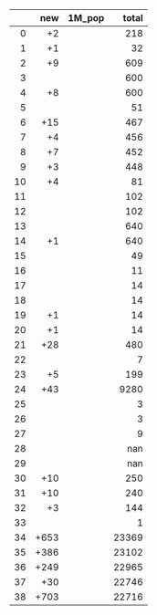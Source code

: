 |    |   new | 1M_pop   |   total |
|---:|------:|:---------|--------:|
|  0 |    +2 |          |     218 |
|  1 |    +1 |          |      32 |
|  2 |    +9 |          |     609 |
|  3 |       |          |     600 |
|  4 |    +8 |          |     600 |
|  5 |       |          |      51 |
|  6 |   +15 |          |     467 |
|  7 |    +4 |          |     456 |
|  8 |    +7 |          |     452 |
|  9 |    +3 |          |     448 |
| 10 |    +4 |          |      81 |
| 11 |       |          |     102 |
| 12 |       |          |     102 |
| 13 |       |          |     640 |
| 14 |    +1 |          |     640 |
| 15 |       |          |      49 |
| 16 |       |          |      11 |
| 17 |       |          |      14 |
| 18 |       |          |      14 |
| 19 |    +1 |          |      14 |
| 20 |    +1 |          |      14 |
| 21 |   +28 |          |     480 |
| 22 |       |          |       7 |
| 23 |    +5 |          |     199 |
| 24 |   +43 |          |    9280 |
| 25 |       |          |       3 |
| 26 |       |          |       3 |
| 27 |       |          |       9 |
| 28 |       |          |     nan |
| 29 |       |          |     nan |
| 30 |   +10 |          |     250 |
| 31 |   +10 |          |     240 |
| 32 |    +3 |          |     144 |
| 33 |       |          |       1 |
| 34 |  +653 |          |   23369 |
| 35 |  +386 |          |   23102 |
| 36 |  +249 |          |   22965 |
| 37 |   +30 |          |   22746 |
| 38 |  +703 |          |   22716 |